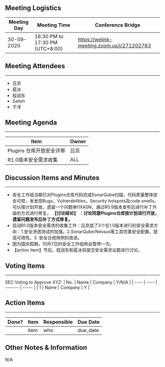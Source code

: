 ## Meeting Logistics

| Meeting Day | Meeting Time                    | Conference Bridge                          |
| ----------- | ------------------------------- | ------------------------------------------ |
| 30-09-2020  | 16:30 PM to 17:30 PM (UTC+8:00) | https://welink-meeting.zoom.us/j/271202783 |

## Meeting Attendees
** **
- 吕京
- 扈冰
- 程润东
- Satish
- 于洋


## Meeting Agenda

** **
| Item                               | Owner  |
| ---------------------------------- | ------ |
| Plugins 仓库开放安全评审             | 吕京    |
| R1.0版本安全需求收集                 | ALL    |


## Discussion Items and Minutes

** **
- 安全工作组当期已对Plugins仓库代码完成SonarQube扫描，代码质量整体安全可控，未发现Bugs，Vulnerabilities，Security hotspots及code smells，可以按计划开放。遗留一个问题单I1XA0N，通过R0.9版本发布后进行补丁升级的方式进行修复。 **【讨论结论】 ：讨论同意Plugins仓库按计划进行开放，遗留问题发布后补丁方式修复。**
- 启动R1.0版本安全需求的收集工作：吕京提了3个在1.0版本进行的安全需求方向：1.安全渗透测试的加强。2.SonarQube/Nessus等工具完善安全配置，提高可用性。3. 安全合规用例的改进。
- 因为国庆假期，10月7日的安全工作组例会暂停一次。
- 【action item】节后，程润东和扈冰将提交安全需求议题进行讨论。
  

## Voting Items

** **
SEC Voting to Approve XYZ:
| No.  | Name | Company | Y/N/A |
| ---- | ---- | ------- | ----- |
| 1    | Name | Company | Y     |

## Action Items
** **
| Done? | Item | Responsible | Due Date |
| ----- | ---- | ----------- | -------- |
|       | item | who         | due_date |

## Other Notes & Information
N/A